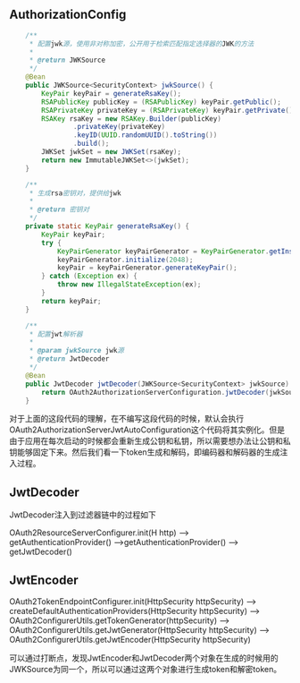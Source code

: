 ## AuthorizationConfig

```java
    /**
     * 配置jwk源，使用非对称加密，公开用于检索匹配指定选择器的JWK的方法
     *
     * @return JWKSource
     */
    @Bean
    public JWKSource<SecurityContext> jwkSource() {
        KeyPair keyPair = generateRsaKey();
        RSAPublicKey publicKey = (RSAPublicKey) keyPair.getPublic();
        RSAPrivateKey privateKey = (RSAPrivateKey) keyPair.getPrivate();
        RSAKey rsaKey = new RSAKey.Builder(publicKey)
                .privateKey(privateKey)
                .keyID(UUID.randomUUID().toString())
                .build();
        JWKSet jwkSet = new JWKSet(rsaKey);
        return new ImmutableJWKSet<>(jwkSet);
    }

    /**
     * 生成rsa密钥对，提供给jwk
     *
     * @return 密钥对
     */
    private static KeyPair generateRsaKey() {
        KeyPair keyPair;
        try {
            KeyPairGenerator keyPairGenerator = KeyPairGenerator.getInstance("RSA");
            keyPairGenerator.initialize(2048);
            keyPair = keyPairGenerator.generateKeyPair();
        } catch (Exception ex) {
            throw new IllegalStateException(ex);
        }
        return keyPair;
    }

    /**
     * 配置jwt解析器
     *
     * @param jwkSource jwk源
     * @return JwtDecoder
     */
    @Bean
    public JwtDecoder jwtDecoder(JWKSource<SecurityContext> jwkSource) {
        return OAuth2AuthorizationServerConfiguration.jwtDecoder(jwkSource);
    }

```

对于上面的这段代码的理解，在不编写这段代码的时候，默认会执行OAuth2AuthorizationServerJwtAutoConfiguration这个代码将其实例化。但是由于应用在每次启动的时候都会重新生成公钥和私钥，所以需要想办法让公钥和私钥能够固定下来。然后我们看一下token生成和解码，即编码器和解码器的生成注入过程。

## JwtDecoder

JwtDecoder注入到过滤器链中的过程如下

OAuth2ResourceServerConfigurer.init(H http) --> getAuthenticationProvider() -->getAuthenticationProvider() --> getJwtDecoder()

## JwtEncoder

OAuth2TokenEndpointConfigurer.init(HttpSecurity httpSecurity) --> createDefaultAuthenticationProviders(HttpSecurity httpSecurity) --> OAuth2ConfigurerUtils.getTokenGenerator(httpSecurity) --> OAuth2ConfigurerUtils.getJwtGenerator(HttpSecurity httpSecurity) --> OAuth2ConfigurerUtils.getJwtEncoder(HttpSecurity httpSecurity)



可以通过打断点，发现JwtEncoder和JwtDecoder两个对象在生成的时候用的JWKSource为同一个，所以可以通过这两个对象进行生成token和解密token。

